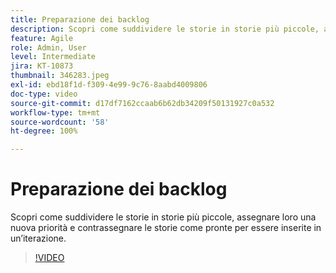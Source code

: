 ```yaml
---
title: Preparazione dei backlog
description: Scopri come suddividere le storie in storie più piccole, assegnare loro una nuova priorità e contrassegnare le storie come pronte per essere inserite in un’iterazione.
feature: Agile
role: Admin, User
level: Intermediate
jira: KT-10873
thumbnail: 346283.jpeg
exl-id: ebd18f1d-f309-4e99-9c76-8aabd4009806
doc-type: video
source-git-commit: d17df7162ccaab6b62db34209f50131927c0a532
workflow-type: tm+mt
source-wordcount: '58'
ht-degree: 100%

---
```


# Preparazione dei backlog

Scopri come suddividere le storie in storie più piccole, assegnare loro una nuova priorità e contrassegnare le storie come pronte per essere inserite in un’iterazione.

>[!VIDEO](https://video.tv.adobe.com/v/3412186/?quality=12&learn=on&enablevpops&captions=ita)
